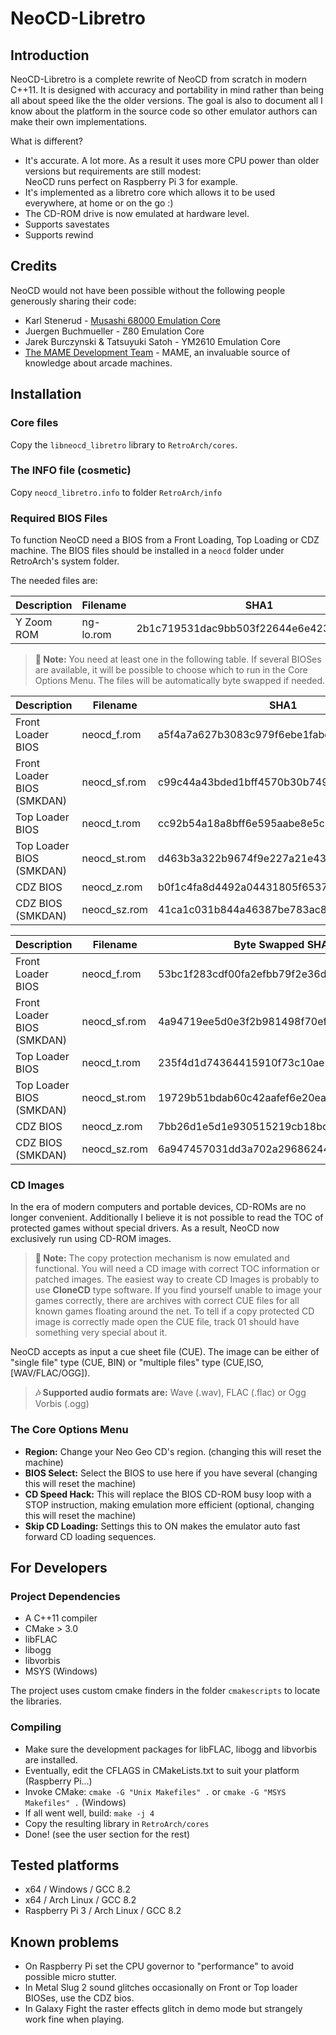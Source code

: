 # NeoCD-Libretro

## Introduction

NeoCD-Libretro is a complete rewrite of NeoCD from scratch in modern C++11. It is designed with accuracy and portability in mind rather than being all about speed like the the older versions. The goal is also to document all I know about the platform in the source code so other emulator authors can make their own implementations.

What is different?

* It's accurate. A lot more. As a result it uses more CPU power than older versions but requirements are still modest:  
  NeoCD runs perfect on Raspberry Pi 3 for example.
* It's implemented as a libretro core which allows it to be used everywhere, at home or on the go :)
* The CD-ROM drive is now emulated at hardware level.
* Supports savestates
* Supports rewind

## Credits

NeoCD would not have been possible without the following people generously sharing their code:

* Karl Stenerud - [Musashi 68000 Emulation Core](https://github.com/kstenerud/Musashi)
* Juergen Buchmueller - Z80 Emulation Core
* Jarek Burczynski & Tatsuyuki Satoh - YM2610 Emulation Core
* [The MAME Development Team](http://www.mamedev.org/) - MAME, an invaluable source of knowledge about arcade machines.

## Installation

### Core files

Copy the `libneocd_libretro` library to `RetroArch/cores`.

### The INFO file (cosmetic)

Copy `neocd_libretro.info` to folder `RetroArch/info`

### Required BIOS Files

To function NeoCD need a BIOS from a Front Loading, Top Loading or CDZ machine. The BIOS files should be installed in a `neocd` folder under RetroArch's system folder.

The needed files are:

|Description | Filename  | SHA1                                     |
|------------|-----------|------------------------------------------|
| Y Zoom ROM | ng-lo.rom | 2b1c719531dac9bb503f22644e6e4236b91e7cfc |

> **&#128211; Note:** You need at least one in the following table. If several BIOSes are available, it will be possible to choose which to run in the Core Options Menu.
The files will be automatically byte swapped if needed. 

| Description                | Filename     | SHA1                                     |
|----------------------------|--------------|------------------------------------------|
| Front Loader BIOS          | neocd_f.rom  | a5f4a7a627b3083c979f6ebe1fabc5d2df6d083b |
| Front Loader BIOS (SMKDAN) | neocd_sf.rom | c99c44a43bded1bff4570b30b74975601bd3f94e |
| Top Loader BIOS            | neocd_t.rom  | cc92b54a18a8bff6e595aabe8e5c360ba9e62eb5 |
| Top Loader BIOS (SMKDAN)   | neocd_st.rom | d463b3a322b9674f9e227a21e43898019ce0e642 |
| CDZ BIOS                   | neocd_z.rom  | b0f1c4fa8d4492a04431805f6537138b842b549f |
| CDZ BIOS (SMKDAN)          | neocd_sz.rom | 41ca1c031b844a46387be783ac862c76e65afbb3 |

| Description                | Filename     | Byte Swapped SHA1                        |
|----------------------------|--------------|------------------------------------------|
| Front Loader BIOS          | neocd_f.rom  | 53bc1f283cdf00fa2efbb79f2e36d4c8038d743a |
| Front Loader BIOS (SMKDAN) | neocd_sf.rom | 4a94719ee5d0e3f2b981498f70efc1b8f1cef325 |
| Top Loader BIOS            | neocd_t.rom  | 235f4d1d74364415910f73c10ae5482d90b4274f |
| Top Loader BIOS (SMKDAN)   | neocd_st.rom | 19729b51bdab60c42aafef6e20ea9234c7eb8410 |
| CDZ BIOS                   | neocd_z.rom  | 7bb26d1e5d1e930515219cb18bcde5b7b23e2eda |
| CDZ BIOS (SMKDAN)          | neocd_sz.rom | 6a947457031dd3a702a296862446d7485aa89dbb |

### CD Images

In the era of modern computers and portable devices, CD-ROMs are no longer convenient. Additionally I believe it is not possible to read the TOC of protected games without special drivers. As a result, NeoCD now exclusively run using CD-ROM images.

> **&#128211; Note:** The copy protection mechanism is now emulated and functional. You will need a CD image with correct TOC information or patched images. The easiest way to create CD Images is probably to use **CloneCD** type software. If you find yourself unable to image your games correctly, there are archives with correct CUE files for all known games floating around the net. To tell if a copy protected CD image is correctly made open the CUE file, track 01 should have something very special about it.

NeoCD accepts as input a cue sheet file (CUE). The image can be either of "single file" type (CUE, BIN) or "multiple files" type (CUE,ISO,[WAV/FLAC/OGG]).

> **&#127926; Supported audio formats are:** Wave (.wav), FLAC (.flac) or Ogg Vorbis (.ogg)

### The Core Options Menu

* **Region:** Change your Neo Geo CD's region. (changing this will reset the machine)
* **BIOS Select:** Select the BIOS to use here if you have several (changing this will reset the machine)
* **CD Speed Hack:** This will replace the BIOS CD-ROM busy loop with a STOP instruction, making emulation more efficient (optional, changing this will reset the machine)
* **Skip CD Loading:** Settings this to ON makes the emulator auto fast forward CD loading sequences.

## For Developers

### Project Dependencies

* A C++11 compiler
* CMake > 3.0
* libFLAC
* libogg
* libvorbis
* MSYS (Windows)

The project uses custom cmake finders in the folder `cmakescripts` to locate the libraries.

### Compiling

* Make sure the development packages for libFLAC, libogg and libvorbis are installed.
* Eventually, edit the CFLAGS in CMakeLists.txt to suit your platform (Raspberry Pi...)
* Invoke CMake: `cmake -G "Unix Makefiles" .` or `cmake -G "MSYS Makefiles" .` (Windows)
* If all went well, build: `make -j 4`
* Copy the resulting library in `RetroArch/cores`
* Done! (see the user section for the rest)

## Tested platforms

* x64 / Windows / GCC 8.2
* x64 / Arch Linux / GCC 8.2
* Raspberry Pi 3 / Arch Linux / GCC 8.2

## Known problems

* On Raspberry Pi set the CPU governor to "performance" to avoid possible micro stutter.
* In Metal Slug 2 sound glitches occasionally on Front or Top loader BIOSes, use the CDZ bios.
* In Galaxy Fight the raster effects glitch in demo mode but strangely work fine when playing.
